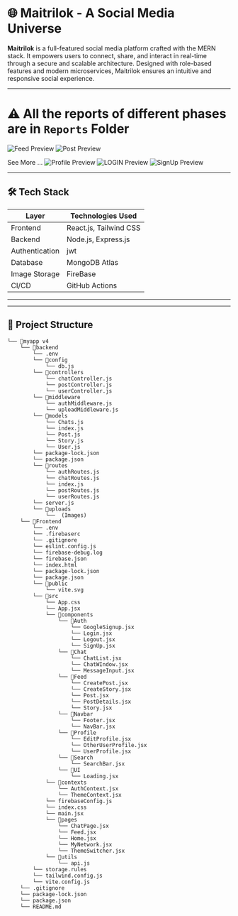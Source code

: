 # 🌐 Maitrilok - A Social Media Universe

**Maitrilok** is a full-featured social media platform crafted with the MERN stack. It empowers users to connect, share, and interact in real-time through a secure and scalable architecture. Designed with role-based features and modern microservices, Maitrilok ensures an intuitive and responsive social experience.

---

# ⚠ All the reports of different phases are in `Reports` Folder
![Feed Preview](./Feed.png)
![Post Preview](./Post.png)

See More ...
![Profile Preview](./Profile.png)
![LOGIN Preview](./Login.png)
![SignUp Preview](./Signup.png)


---

## 🛠️ Tech Stack

| Layer           | Technologies Used                       |
|----------------|------------------------------------------|
| Frontend       | React.js, Tailwind CSS                   |
| Backend        | Node.js, Express.js                      |
| Authentication | jwt                                      |
| Database       | MongoDB Atlas                            |
| Image Storage  | FireBase                                 |
| CI/CD          | GitHub Actions                           |

---

---

## 📂 Project Structure
```
└── 📁myapp v4
    └── 📁backend
        └── .env
        └── 📁config
            └── db.js
        └── 📁controllers
            └── chatController.js
            └── postController.js
            └── userController.js
        └── 📁middleware
            └── authMiddleware.js
            └── uploadMiddleware.js
        └── 📁models
            └── Chats.js
            └── index.js
            └── Post.js
            └── Story.js
            └── User.js
        └── package-lock.json
        └── package.json
        └── 📁routes
            └── authRoutes.js
            └── chatRoutes.js
            └── index.js
            └── postRoutes.js
            └── userRoutes.js
        └── server.js
        └── 📁uploads
            └──  (Images)
    └── 📁Frontend
        └── .env
        └── .firebaserc
        └── .gitignore
        └── eslint.config.js
        └── firebase-debug.log
        └── firebase.json
        └── index.html
        └── package-lock.json
        └── package.json
        └── 📁public
            └── vite.svg
        └── 📁src
            └── App.css
            └── App.jsx
            └── 📁components
                └── 📁Auth
                    └── GoogleSignup.jsx
                    └── Login.jsx
                    └── Logout.jsx
                    └── SignUp.jsx
                └── 📁Chat
                    └── ChatList.jsx
                    └── ChatWIndow.jsx
                    └── MessageInput.jsx
                └── 📁Feed
                    └── CreatePost.jsx
                    └── CreateStory.jsx
                    └── Post.jsx
                    └── PostDetails.jsx
                    └── Story.jsx
                └── 📁Navbar
                    └── Footer.jsx
                    └── NavBar.jsx
                └── 📁Profile
                    └── EditProfile.jsx
                    └── OtherUserProfile.jsx
                    └── UserProfile.jsx
                └── 📁Search
                    └── SearchBar.jsx
                └── 📁UI
                    └── Loading.jsx
            └── 📁contexts
                └── AuthContext.jsx
                └── ThemeContext.jsx
            └── firebaseConfig.js
            └── index.css
            └── main.jsx
            └── 📁pages
                └── ChatPage.jsx
                └── Feed.jsx
                └── Home.jsx
                └── MyNetwork.jsx
                └── ThemeSwitcher.jsx
            └── 📁utils
                └── api.js
        └── storage.rules
        └── tailwind.config.js
        └── vite.config.js
    └── .gitignore
    └── package-lock.json
    └── package.json
    └── README.md
```
